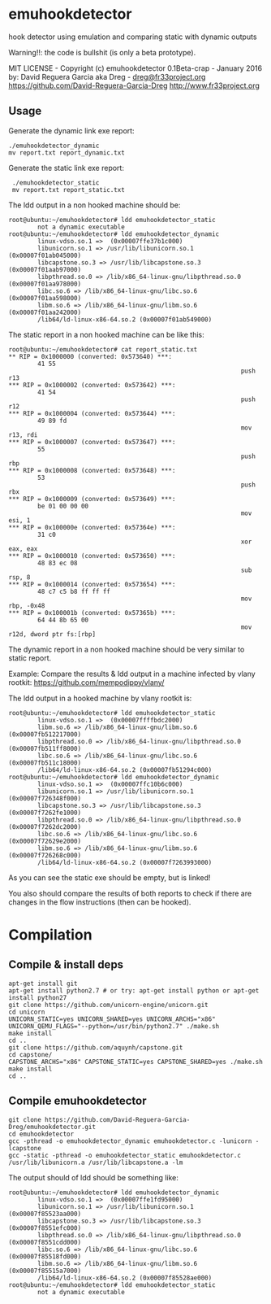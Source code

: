 # emuhookdetector
hook detector using emulation and comparing static with dynamic outputs

Warning!!: the code is bullshit (is only a beta prototype).

MIT LICENSE - Copyright (c) emuhookdetector 0.1Beta-crap - January 2016
by: David Reguera Garcia aka Dreg - dreg@fr33project.org
https://github.com/David-Reguera-Garcia-Dreg
http://www.fr33project.org

## Usage
Generate the dynamic link exe report:

```
./emuhookdetector_dynamic
mv report.txt report_dynamic.txt
```

Generate the static link exe report:
```
 ./emuhookdetector_static
 mv report.txt report_static.txt
```

The ldd output in a non hooked machine should be:
```
root@ubuntu:~/emuhookdetector# ldd emuhookdetector_static
        not a dynamic executable
root@ubuntu:~/emuhookdetector# ldd emuhookdetector_dynamic
        linux-vdso.so.1 =>  (0x00007ffe37b1c000)
        libunicorn.so.1 => /usr/lib/libunicorn.so.1 (0x00007f01ab045000)
        libcapstone.so.3 => /usr/lib/libcapstone.so.3 (0x00007f01aab97000)
        libpthread.so.0 => /lib/x86_64-linux-gnu/libpthread.so.0 (0x00007f01aa978000)
        libc.so.6 => /lib/x86_64-linux-gnu/libc.so.6 (0x00007f01aa598000)
        libm.so.6 => /lib/x86_64-linux-gnu/libm.so.6 (0x00007f01aa242000)
        /lib64/ld-linux-x86-64.so.2 (0x00007f01ab549000)
```

The static report in a non hooked machine can be like this:

```
root@ubuntu:~/emuhookdetector# cat report_static.txt
** RIP = 0x1000000 (converted: 0x573640) ***:
        41 55
                                                                push            r13
*** RIP = 0x1000002 (converted: 0x573642) ***:
        41 54
                                                                push            r12
*** RIP = 0x1000004 (converted: 0x573644) ***:
        49 89 fd
                                                                mov             r13, rdi
*** RIP = 0x1000007 (converted: 0x573647) ***:
        55
                                                                push            rbp
*** RIP = 0x1000008 (converted: 0x573648) ***:
        53
                                                                push            rbx
*** RIP = 0x1000009 (converted: 0x573649) ***:
        be 01 00 00 00
                                                                mov             esi, 1
*** RIP = 0x100000e (converted: 0x57364e) ***:
        31 c0
                                                                xor             eax, eax
*** RIP = 0x1000010 (converted: 0x573650) ***:
        48 83 ec 08
                                                                sub             rsp, 8
*** RIP = 0x1000014 (converted: 0x573654) ***:
        48 c7 c5 b8 ff ff ff
                                                                mov             rbp, -0x48
*** RIP = 0x100001b (converted: 0x57365b) ***:
        64 44 8b 65 00
                                                                mov             r12d, dword ptr fs:[rbp]
```

The dynamic report in a non hooked machine should be very similar to static report.

Example: Compare the results & ldd output in a machine infected by vlany rootkit: https://github.com/mempodippy/vlany/

The ldd output in a hooked machine by vlany rootkit is:

```
root@ubuntu:~/emuhookdetector# ldd emuhookdetector_static
        linux-vdso.so.1 =>  (0x00007ffffbdc2000)
        libm.so.6 => /lib/x86_64-linux-gnu/libm.so.6 (0x00007fb512217000)
        libpthread.so.0 => /lib/x86_64-linux-gnu/libpthread.so.0 (0x00007fb511ff8000)
        libc.so.6 => /lib/x86_64-linux-gnu/libc.so.6 (0x00007fb511c18000)
        /lib64/ld-linux-x86-64.so.2 (0x00007fb51294c000)
root@ubuntu:~/emuhookdetector# ldd emuhookdetector_dynamic
        linux-vdso.so.1 =>  (0x00007ffc10b6c000)
        libunicorn.so.1 => /usr/lib/libunicorn.so.1 (0x00007f726348f000)
        libcapstone.so.3 => /usr/lib/libcapstone.so.3 (0x00007f7262fe1000)
        libpthread.so.0 => /lib/x86_64-linux-gnu/libpthread.so.0 (0x00007f7262dc2000)
        libc.so.6 => /lib/x86_64-linux-gnu/libc.so.6 (0x00007f72629e2000)
        libm.so.6 => /lib/x86_64-linux-gnu/libm.so.6 (0x00007f726268c000)
        /lib64/ld-linux-x86-64.so.2 (0x00007f7263993000)
```

As you can see the static exe should be empty, but is linked!

You also should compare the results of both reports to check if there are changes in the flow instructions (then can be hooked).

# Compilation

## Compile & install deps

```
apt-get install git
apt-get install python2.7 # or try: apt-get install python or apt-get install python27
git clone https://github.com/unicorn-engine/unicorn.git
cd unicorn
UNICORN_STATIC=yes UNICORN_SHARED=yes UNICORN_ARCHS="x86" UNICORN_QEMU_FLAGS="--python=/usr/bin/python2.7" ./make.sh
make install
cd ..
git clone https://github.com/aquynh/capstone.git
cd capstone/
CAPSTONE_ARCHS="x86" CAPSTONE_STATIC=yes CAPSTONE_SHARED=yes ./make.sh
make install
cd ..
```

## Compile emuhookdetector

```
git clone https://github.com/David-Reguera-Garcia-Dreg/emuhookdetector.git
cd emuhookdetector
gcc -pthread -o emuhookdetector_dynamic emuhookdetector.c -lunicorn -lcapstone
gcc -static -pthread -o emuhookdetector_static emuhookdetector.c /usr/lib/libunicorn.a /usr/lib/libcapstone.a -lm
```

The output should of ldd should be something like:

```
root@ubuntu:~/emuhookdetector# ldd emuhookdetector_dynamic
        linux-vdso.so.1 =>  (0x00007ffe1fd95000)
        libunicorn.so.1 => /usr/lib/libunicorn.so.1 (0x00007f85523aa000)
        libcapstone.so.3 => /usr/lib/libcapstone.so.3 (0x00007f8551efc000)
        libpthread.so.0 => /lib/x86_64-linux-gnu/libpthread.so.0 (0x00007f8551cdd000)
        libc.so.6 => /lib/x86_64-linux-gnu/libc.so.6 (0x00007f85518fd000)
        libm.so.6 => /lib/x86_64-linux-gnu/libm.so.6 (0x00007f85515a7000)
        /lib64/ld-linux-x86-64.so.2 (0x00007f85528ae000)
root@ubuntu:~/emuhookdetector# ldd emuhookdetector_static
        not a dynamic executable
```
